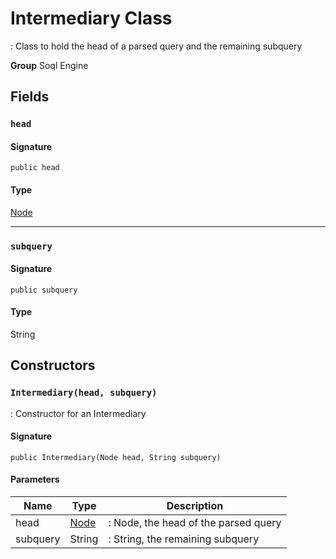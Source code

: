 # Intermediary Class

: Class to hold the head of a parsed query and the remaining subquery

**Group** Soql Engine

## Fields
### `head`

#### Signature
```apex
public head
```

#### Type
[Node](Node.md)

---

### `subquery`

#### Signature
```apex
public subquery
```

#### Type
String

## Constructors
### `Intermediary(head, subquery)`

: Constructor for an Intermediary

#### Signature
```apex
public Intermediary(Node head, String subquery)
```

#### Parameters
| Name | Type | Description |
|------|------|-------------|
| head | [Node](Node.md) | : Node, the head of the parsed query |
| subquery | String | : String, the remaining subquery |